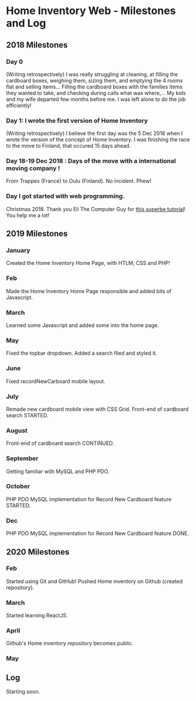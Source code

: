 # Home Inventory Web - Milestones and Log

## 2018 Milestones

### Day 0
(Writing retrospectively) I was really struggling at cleaning, at filling the cardboard boxes, weighing them, sizing them, and emptying the 4 rooms flat and selling items...
Filling the cardboard boxes with the families items they wanted to take, and checking during calls what was where,... 
My kids and my wife departed few months before me. 
I was left alone to do the job efficiently!

### Day 1: I wrote the first version of Home Inventory  
(Writing retrospectively) I believe the first day was the 5 Dec 2018 when I wrote the version of the concept of Home Inventory.
I was finishing the race to the move to Finland, that occured 15 days ahead.

### Day 18-19 Dec 2018 : Days of the move with a international moving company !
From Trappes (France) to Oulu (Finland). No incident. Phew!

### Day I got started with web programming. 
Christmas 2018. Thank you Eli The Computer Guy for [this superbe tutorial](https://www.youtube.com/watch?v=27dR_sLaM74&list=PL6C3CB409A8577C2F)! You help me a lot!

## 2019 Milestones

### January
Created the Home Inventory Home Page, with HTLM, CSS and PHP!

### Feb
Made the Home Inventory Home Page responsible and added bits of Javascript.

### March
Learned some Javascript and added some into the home page.

### May
Fixed the topbar dropdown.
Added a search filed and styled it.

### June
Fixed recordNewCarboard mobile layout.

### July
Remade new cardboard mobile view with CSS Grid.
Front-end of cardboard search STARTED.

### August
Front-end of cardboard search CONTINUED.

### September
Getting familiar with MySQL and PHP PDO.

### October
PHP PDO MySQL implementation for Record New Cardboard feature STARTED.

### Dec
PHP PDO MySQL implementation for Record New Cardboard feature DONE.

## 2020 Milestones

### Feb
Started using Git and GitHub!
Pushed Home inventory on Github (created repository). 

### March
Started learning ReactJS.

### April
Github's Home inventory repository becomes public.

### May

## Log
Starting soon.
